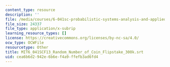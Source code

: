 ```yaml
---
content_type: resource
description: ''
file: /media/courses/6-041sc-probabilistic-systems-analysis-and-applied-probability-fall-2013/cea6b6d2942e6b6ef4a9ffefb3ad6fd4_MIT6_041SCF13_Random_Number_of_Coin_Flipstake_300k.srt
file_size: 24337
file_type: application/x-subrip
learning_resource_types: []
license: https://creativecommons.org/licenses/by-nc-sa/4.0/
ocw_type: OCWFile
resourcetype: Other
title: MIT6_041SCF13_Random_Number_of_Coin_Flipstake_300k.srt
uid: cea6b6d2-942e-6b6e-f4a9-ffefb3ad6fd4
---
```

